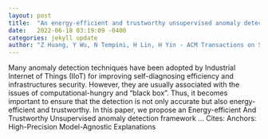 ```yaml
---
layout: post
title:  "An energy-efficient and trustworthy unsupervised anomaly detection framework (EATU) for IIoT"
date:   2022-06-18 03:19:09 -0400
categories: jekyll update
author: "Z Huang, Y Wu, N Tempini, H Lin, H Yin - ACM Transactions on Sensor Networks …, 2022"
---
```

Many anomaly detection techniques have been adopted by Industrial Internet of Things (IIoT) for improving self-diagnosing efficiency and infrastructures security. However, they are usually associated with the issues of computational-hungry and “black box”. Thus, it becomes important to ensure that the detection is not only accurate but also energy-efficient and trustworthy. In this paper, we propose an Energy-efficient And Trustworthy Unsupervised anomaly detection framework …
Cites: ‪Anchors: High-Precision Model-Agnostic Explanations‬  